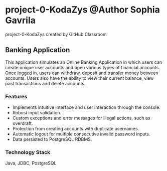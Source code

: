 # project-0-KodaZys @Author Sophia Gavrila
project-0-KodaZys created by GitHub Classroom

## Banking Application
This application simulates an Online Banking Application in which users can create unique user accounts and open various types of financial accounts. Once logged in, users can withdraw, deposit and transfer money between accounts. Users also have the ability to view their current balance, view past transactions and delete accounts.

### Features
* Implements intuitive interface and user interaction through the console.
* Robust input validation.
* Custom exceptions and error messages for illegal actions, such as overdraft.
* Protection from creating accounts with duplicate usernames.
* Automatic logout for multiple consecutive invalid password inputs.
* Data persisted to PostgreSQL RDBMS.

### Technology Stack
Java, JDBC,  PostgreSQL

